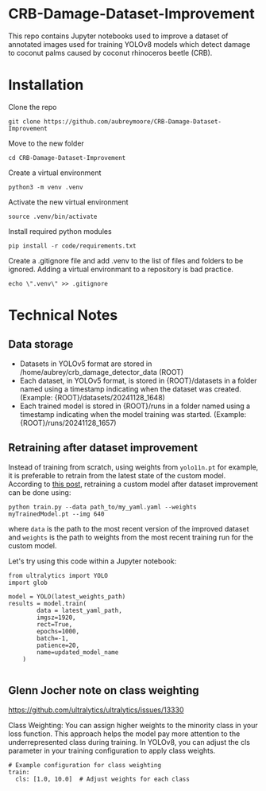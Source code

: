 # CRB-Damage-Dataset-Improvement

This repo contains Jupyter notebooks used to improve a dataset of annotated images used for training
YOLOv8 models which detect damage to coconut palms caused by coconut rhinoceros beetle (CRB).  

# Installation
Clone the repo
```
git clone https://github.com/aubreymoore/CRB-Damage-Dataset-Improvement
```
Move to the new folder
```
cd CRB-Damage-Dataset-Improvement
```
Create a virtual environment
```
python3 -m venv .venv
```
Activate the new virtual environment
```
source .venv/bin/activate
```
Install required python modules
```
pip install -r code/requirements.txt
```
Create a .gitignore file and add .venv to the list of files and folders to be ignored.
Adding a virtual environmant to a repository is bad practice.
```
echo \".venv\" >> .gitignore
```
# Technical Notes

## Data storage
* Datasets in YOLOv5 format are stored in /home/aubrey/crb_damage_detector_data (ROOT)
* Each dataset, in YOLOv5 format, is stored in {ROOT}/datasets in a folder named using a timestamp indicating when the dataset was created. (Example: {ROOT}/datasets/20241128_1648)
* Each trained model is stored in {ROOT}/runs in a folder named using a timestamp indicating when the model training was started. (Example:{ROOT}/runs/20241128_1657)

## Retraining after dataset improvement
Instead of training from scratch, using weights from ```yolo11n.pt``` for example, it is preferable to retrain from the latest state of the custom model.
According to [this post](https://github.com/ultralytics/yolov5/issues/12883), retraining a custom model after dataset improvement can be done using:
```
python train.py --data path_to/my_yaml.yaml --weights myTrainedModel.pt --img 640
```
where ```data``` is the path to the most recent version of the improved dataset and ```weights``` is the path to  weights from the most recent training run for the custom model.

Let's try using this code within a Jupyter notebook:
```
from ultralytics import YOLO
import glob

model = YOLO(latest_weights_path)
results = model.train(
        data = latest_yaml_path,
        imgsz=1920,
        rect=True,
        epochs=1000,
        batch=-1,
        patience=20,
        name=updated_model_name
    )


```

## Glenn Jocher note on class weighting

https://github.com/ultralytics/ultralytics/issues/13330

Class Weighting: You can assign higher weights to the minority class in your loss function. This approach helps the model pay more attention to the underrepresented class during training. In YOLOv8, you can adjust the cls parameter in your training configuration to apply class weights.
```
# Example configuration for class weighting
train:
  cls: [1.0, 10.0]  # Adjust weights for each class
```
